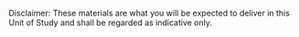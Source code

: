 Disclaimer: These materials are what you will be expected to deliver in this Unit of Study and shall be regarded as indicative only.
